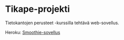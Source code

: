 # Tikape-projekti

Tietokantojen perusteet -kurssilla tehtävä web-sovellus.

Heroku: <a href="http://tikape-smoothieapp.herokuapp.com/smoothiet">Smoothie-sovellus</a>

